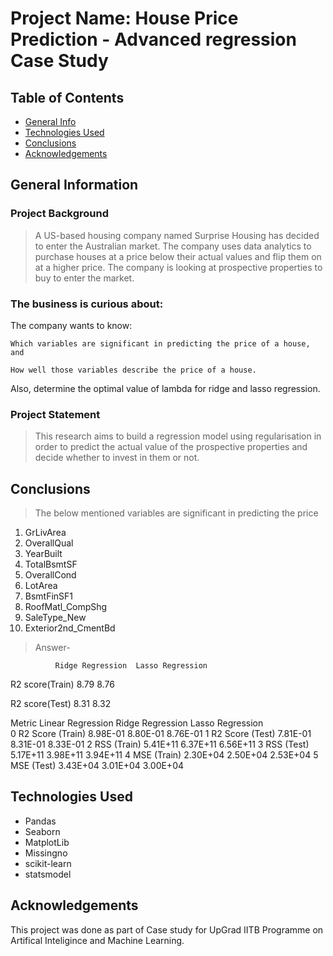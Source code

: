 # Project Name: House Price Prediction - Advanced regression Case Study 

## Table of Contents

- [General Info](#general-information)
- [Technologies Used](#technologies-used)
- [Conclusions](#conclusions)
- [Acknowledgements](#acknowledgements)


## General Information

### Project Background

> A US-based housing company named Surprise Housing has decided to enter the Australian market. The company uses data analytics to purchase houses at a price below their actual values and flip them on at a higher price. The company is looking at prospective properties to buy to enter the market. 

### The business is curious about:

The company wants to know:

    Which variables are significant in predicting the price of a house, and

    How well those variables describe the price of a house.

Also, determine the optimal value of lambda for ridge and lasso regression.

### Project Statement

> This research aims to build a regression model using regularisation in order to predict the actual value of the prospective properties and decide whether to invest in them or not.



## Conclusions

> 	The below mentioned variables are significant in predicting the price

1.	GrLivArea
2.	OverallQual
3.	YearBuilt
4.	TotalBsmtSF
5.	OverallCond
6.	LotArea
7.	BsmtFinSF1
8.	RoofMatl_CompShg
9.	SaleType_New
10.	Exterior2nd_CmentBd
 
> Answer-

              Ridge Regression  Lasso Regression

R2 score(Train) 8.79             8.76

R2 score(Test) 8.31              8.32

Metric	Linear Regression	Ridge Regression	Lasso Regression	
0	R2 Score (Train)	8.98E-01	8.80E-01	8.76E-01
1	R2 Score (Test)	7.81E-01	8.31E-01	8.33E-01
2	RSS (Train)	5.41E+11	6.37E+11	6.56E+11
3	RSS (Test)	5.17E+11	3.98E+11	3.94E+11
4	MSE (Train)	2.30E+04	2.50E+04	2.53E+04
5	MSE (Test)	3.43E+04	3.01E+04	3.00E+04

 

## Technologies Used

- Pandas 
- Seaborn 
- MatplotLib 
- Missingno
- scikit-learn
- statsmodel

## Acknowledgements

This project was done as part of Case study for UpGrad IITB Programme on Artifical Inteligince and Machine Learning.
